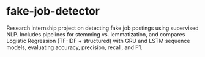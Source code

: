 # fake-job-detector
Research internship project on detecting fake job postings using supervised NLP. Includes pipelines for stemming vs. lemmatization, and compares Logistic Regression (TF-IDF + structured) with GRU and LSTM sequence models, evaluating accuracy, precision, recall, and F1.
